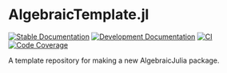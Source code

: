 # AlgebraicTemplate.jl

[![Stable Documentation](https://img.shields.io/badge/docs-stable-blue.svg)](https://AlgebraicJulia.github.io/AlgebraicTemplate.jl/stable)
[![Development Documentation](https://img.shields.io/badge/docs-dev-blue.svg)](https://AlgebraicJulia.github.io/AlgebraicTemplate.jl/dev)
[![CI](https://github.com/AlgebraicJulia/AlgebraicTemplate.jl/actions/workflows/ci.yml/badge.svg)](https://github.com/AlgebraicJulia/AlgebraicTemplate.jl/actions/workflows/ci.yml)
[![Code Coverage](https://codecov.io/gh/AlgebraicJulia/AlgebraicTemplate.jl/branch/main/graph/badge.svg)](https://codecov.io/gh/AlgebraicJulia/AlgebraicTemplatee.jl)

A template repository for making a new AlgebraicJulia package.
